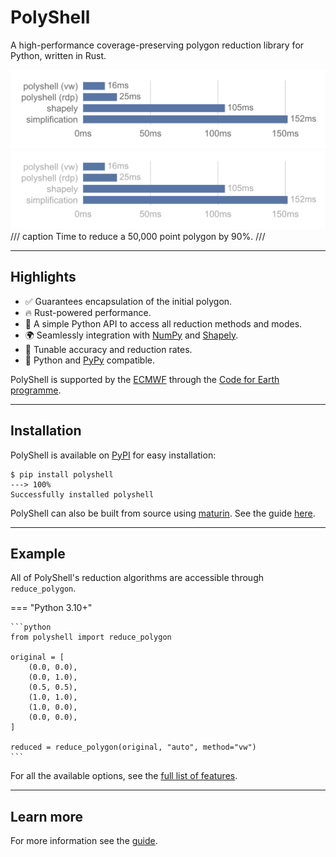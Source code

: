 # PolyShell

A high-performance coverage-preserving polygon reduction library for Python, written in Rust.

![Benchmark](assets/Benchmark-Light.svg#only-light)
![Benchmark](assets/Benchmark-Dark.svg#only-dark)
/// caption
Time to reduce a 50,000 point polygon by 90%.
///

---

## Highlights

- ✅ Guarantees encapsulation of the initial polygon.
- 🔥 Rust-powered performance.
- 🧩 A simple Python API to access all reduction methods and modes.
- 🌍 Seamlessly integration with [NumPy](https://numpy.org/) and [Shapely](https://shapely.readthedocs.io/).
- 📏 Tunable accuracy and reduction rates.
- 🐍 Python and [PyPy](https://pypy.org/) compatible.

PolyShell is supported by the [ECMWF](https://www.ecmwf.int/) through
the [Code for Earth programme](https://codeforearth.ecmwf.int/).

---

## Installation

PolyShell is available on [PyPI](https://pypi.org/) for easy installation:

<!-- termynal -->

```
$ pip install polyshell
---> 100%
Successfully installed polyshell
```

PolyShell can also be built from source using [maturin](https://www.maturin.rs/).
See the guide [here](./user-guide/installation.md#build-from-source).

---

## Example

All of PolyShell's reduction algorithms are accessible through `reduce_polygon`.

=== "Python 3.10+"

    ```python
    from polyshell import reduce_polygon

    original = [
        (0.0, 0.0),
        (0.0, 1.0),
        (0.5, 0.5),
        (1.0, 1.0),
        (1.0, 0.0),
        (0.0, 0.0),
    ]

    reduced = reduce_polygon(original, "auto", method="vw")
    ```

For all the available options, see the [full list of features](user-guide/features.md).

---

## Learn more

For more information see the [guide](user-guide/index.md).
